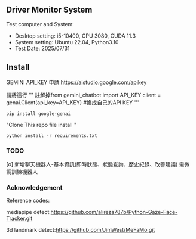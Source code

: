 Driver Monitor System 
---

Test computer and System:

- Desktop setting: i5-10400, GPU 3080, CUDA 11.3
- System setting: Ubuntu 22.04, Python3.10
- Test Date: 2025/07/31



## Install

GEMINI API_KEY 申請:https://aistudio.google.com/apikey

請將這行
'''
註解掉from gemini_chatbot import API_KEY
client = genai.Client(api_key=API_KEY) #換成自己的API KEY
'''

```
pip install google-genai
```
"Clone This repo file install "
```
python install -r requirements.txt
```

### TODO

  [o] 新增聊天機器人-基本資訊(即時狀態、狀態查詢、歷史紀錄、改善建議) 需微調訓練機器人
    

### Acknowledgement

Reference codes:

mediapipe detect:https://github.com/alireza787b/Python-Gaze-Face-Tracker.git

3d landmark detect:https://github.com/JimWest/MeFaMo.git





